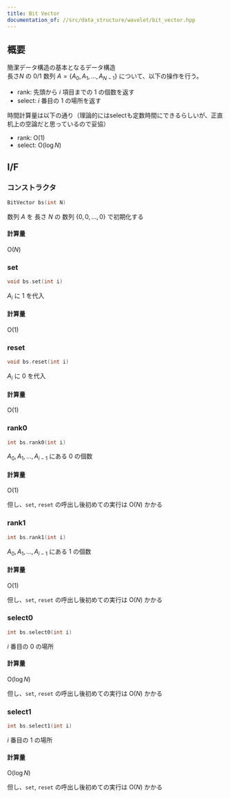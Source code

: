 ```yaml
---
title: Bit Vector
documentation_of: //src/data_structure/wavelet/bit_vector.hpp
---
```


## 概要

簡潔データ構造の基本となるデータ構造  
長さ$N$ の $0/1$ 数列 $A = \lbrace A _ 0, A _ 1, \dots, A _ {N-1} \rbrace$ について、以下の操作を行う。

- rank: 先頭から $i$ 項目までの $1$ の個数を返す
- select: $i$ 番目の $1$ の場所を返す

時間計算量は以下の通り（理論的にはselectも定数時間にできるらしいが、正直机上の空論だと思っているので妥協）
- rank: $\mathrm{O}(1)$
- select: $\mathrm{O}(\log N)$

## I/F

### コンストラクタ

```cpp
BitVector bs(int N)
```

数列 $A$ を 長さ $N$ の 数列 $\lbrace 0, 0, \dots, 0\rbrace$ で初期化する

#### 計算量

$\mathrm{O}(N)$

### set

```cpp
void bs.set(int i)
```

$A _ i$ に $1$ を代入

#### 計算量

$\mathrm{O}(1)$

### reset

```cpp
void bs.reset(int i)
```

$A _ i$ に $0$ を代入

#### 計算量

$\mathrm{O}(1)$

### rank0

```cpp
int bs.rank0(int i)
```

$A _ 0, A _ 1, \dots, A _ {i-1}$ にある $0$ の個数

#### 計算量

$\mathrm{O}(1)$

但し、`set`, `reset` の呼出し後初めての実行は $\mathrm{O}(N)$ かかる

### rank1

```cpp
int bs.rank1(int i)
```

$A _ 0, A _ 1, \dots, A _ {i-1}$ にある $1$ の個数

#### 計算量

$\mathrm{O}(1)$

但し、`set`, `reset` の呼出し後初めての実行は $\mathrm{O}(N)$ かかる

### select0

```cpp
int bs.select0(int i)
```

$i$ 番目の $0$ の場所

#### 計算量

$\mathrm{O}(\log N)$

但し、`set`, `reset` の呼出し後初めての実行は $\mathrm{O}(N)$ かかる

### select1

```cpp
int bs.select1(int i)
```

$i$ 番目の $1$ の場所

#### 計算量

$\mathrm{O}(\log N)$

但し、`set`, `reset` の呼出し後初めての実行は $\mathrm{O}(N)$ かかる
